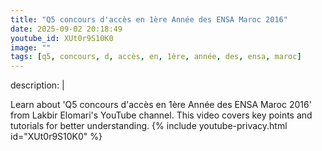 ```yaml
---
title: "Q5 concours d'accès en 1ère Année des ENSA Maroc 2016"
date: 2025-09-02 20:18:49 
youtube_id: XUt0r9S10K0
image: ""
tags: [q5, concours, d, accès, en, 1ère, année, des, ensa, maroc]
---
```

description: |
  
  Learn about 'Q5 concours d'accès en 1ère Année des ENSA Maroc 2016' from Lakbir Elomari's YouTube channel. This video covers key points and tutorials for better understanding.
{% include youtube-privacy.html id="XUt0r9S10K0" %}
